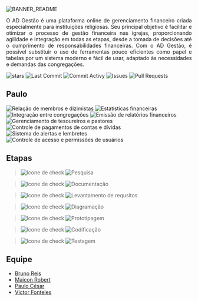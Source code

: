 ![BANNER_README](https://user-images.githubusercontent.com/60708311/211361317-8ed0ed0c-8be3-4621-84f2-249afb7cbe7f.png)

<p align="justify">
O AD Gestão é uma plataforma online de gerenciamento financeiro criada especialmente para instituições religiosas. Seu principal objetivo é facilitar e otimizar o processo de gestão financeira nas igrejas, proporcionando agilidade e integração em todas as etapas, desde a tomada de decisões até o cumprimento de responsabilidades financeiras. Com o AD Gestão, é possível substituir o uso de ferramentas pouco eficientes como papel e tabelas por um sistema moderno e fácil de usar, adaptado às necessidades e demandas das congregações.
</p>

![stars](https://img.shields.io/github/stars/maiconrp/AD-Gestao.svg?color=white&style=for-the-badge)
![Last Commit](https://img.shields.io/github/last-commit/maiconrp/AD-Gestao?display_timestamp=committer&color=white&style=for-the-badge)
![Commit Activy](https://img.shields.io/github/commit-activity/w/maiconrp/AD-Gestao?color=white&style=for-the-badge)
![Issues](https://img.shields.io/github/issues/maiconrp/AD-Gestao?color=white&style=for-the-badge)
![Pull Requests](https://img.shields.io/github/issues-pr/maiconrp/AD-Gestao?color=white&style=for-the-badge)

## Paulo
![Relação de membros e dizimistas](https://img.shields.io/badge/Relação%20de%20membros%20e%20dizimistas-white?style=for-the-badge&logo=clipboard-list&logoColor=white)
![Estatísticas financeiras](https://img.shields.io/badge/Estatísticas%20financeiras-3E3D3D?style=for-the-badge&logo=clipboard-list&logoColor=white)
![Integração entre congregações](https://img.shields.io/badge/Integração%20entre%20congregações-white?style=for-the-badge&logo=clipboard-list&logoColor=white)
![Emissão de relatórios financeiros](https://img.shields.io/badge/Emissão%20de%20relatórios-3E3D3D?style=for-the-badge&logo=clipboard-list&logoColor=white)
![Gerenciamento de tesoureiros e pastores](https://img.shields.io/badge/Gerencia%20de%20tesoureiros%20e%20pastores-white?style=for-the-badge&logo=clipboard-list&logoColor=white)
![Controle de pagamentos de contas e dívidas](https://img.shields.io/badge/Controle%20de%20pagamentos%20de%20contas%20e%20dívidas-3E3D3D?style=for-the-badge&logo=clipboard-list&logoColor=white)
![Sistema de alertas e lembretes](https://img.shields.io/badge/Sistema%20de%20alertas-white?style=for-the-badge&logo=clipboard-list&logoColor=white)
![Controle de acesso e permissões de usuários](https://img.shields.io/badge/Controle%20de%20usuários-3E3D3D?style=for-the-badge&logo=clipboard-list&logoColor=white)

## Etapas
> ![Icone de check](https://img.shields.io/badge/✔️-white?style=for-the-badge&logoColor=blue)
![Pesquisa](https://img.shields.io/badge/Pesquisa-3E3D3D?style=for-the-badge&logo=clipboard-list&logoColor=white)

> ![Icone de check](https://img.shields.io/badge/✔️-white?style=for-the-badge&logoColor=blue)
![Documentação](https://img.shields.io/badge/Documentação-3E3D3D?style=for-the-badge&logo=clipboard-list&logoColor=white)

> ![Icone de check](https://img.shields.io/badge/✔️-white?style=for-the-badge&logoColor=blue)
![Levantamento de requsitos](https://img.shields.io/badge/Levantamento%20de%20requsitos-3E3D3D?style=for-the-badge&logo=clipboard-list&logoColor=white)

> ![Icone de check](https://img.shields.io/badge/✔️-white?style=for-the-badge&logoColor=blue)
![Diagramação](https://img.shields.io/badge/Diagramação-3E3D3D?style=for-the-badge&logo=clipboard-list&logoColor=white)

> ![Icone de check](https://img.shields.io/badge/✔️-white?style=for-the-badge&logoColor=blue)
![Prototipagem](https://img.shields.io/badge/Prototipagem-3E3D3D?style=for-the-badge&logo=clipboard-list&logoColor=white)

> ![Icone de check](https://img.shields.io/badge/✔️-white?style=for-the-badge&logoColor=blue)
![Codificação](https://img.shields.io/badge/Codificação-3E3D3D?style=for-the-badge&logo=clipboard-list&logoColor=white)

> ![Icone de check](https://img.shields.io/badge/✔️-white?style=for-the-badge&logoColor=blue)
![Testagem](https://img.shields.io/badge/Testagem-3E3D3D?style=for-the-badge&logo=clipboard-list&logoColor=white)

## Equipe

- [Bruno Reis](https://github.com/brunoreisx)
- [Maicon Robert](https://github.com/maiconrp)
- [Paulo César](https://github.com/Soneca-Zzz)
- [Victor Fonteles](https://github.com/Voctor-367)
